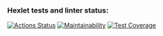 ### Hexlet tests and linter status:
[![Actions Status](https://github.com/asalex04/frontend-project-lvl3/workflows/hexlet-check/badge.svg)](https://github.com/asalex04/frontend-project-lvl3/actions)
[![Maintainability](https://api.codeclimate.com/v1/badges/464206a87233c0cfc6e5/maintainability)](https://codeclimate.com/github/asalex04/frontend-project-lvl3/maintainability)
[![Test Coverage](https://api.codeclimate.com/v1/badges/464206a87233c0cfc6e5/test_coverage)](https://codeclimate.com/github/asalex04/frontend-project-lvl3/test_coverage)
